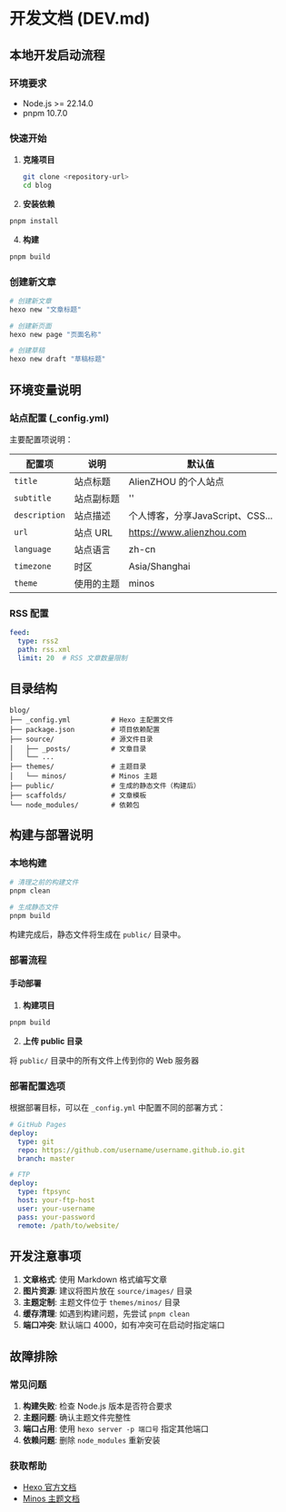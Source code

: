 # 开发文档 (DEV.md)

## 本地开发启动流程

### 环境要求

- Node.js >= 22.14.0
- pnpm 10.7.0

### 快速开始

1. **克隆项目**
   ```bash
   git clone <repository-url>
   cd blog
   ```

2. **安装依赖**

```bash
pnpm install
```

4. **构建**

```bash
pnpm build
```

### 创建新文章

```bash
# 创建新文章
hexo new "文章标题"

# 创建新页面
hexo new page "页面名称"

# 创建草稿
hexo new draft "草稿标题"
```

## 环境变量说明

### 站点配置 (_config.yml)

主要配置项说明：

| 配置项 | 说明 | 默认值 |
|--------|------|--------|
| `title` | 站点标题 | AlienZHOU 的个人站点 |
| `subtitle` | 站点副标题 | '' |
| `description` | 站点描述 | 个人博客，分享JavaScript、CSS... |
| `url` | 站点 URL | https://www.alienzhou.com |
| `language` | 站点语言 | zh-cn |
| `timezone` | 时区 | Asia/Shanghai |
| `theme` | 使用的主题 | minos |


### RSS 配置

```yaml
feed:
  type: rss2
  path: rss.xml
  limit: 20  # RSS 文章数量限制
```

## 目录结构

```
blog/
├── _config.yml          # Hexo 主配置文件
├── package.json         # 项目依赖配置
├── source/              # 源文件目录
│   ├── _posts/          # 文章目录
│   └── ...
├── themes/              # 主题目录
│   └── minos/           # Minos 主题
├── public/              # 生成的静态文件（构建后）
├── scaffolds/           # 文章模板
└── node_modules/        # 依赖包
```

## 构建与部署说明

### 本地构建

```bash
# 清理之前的构建文件
pnpm clean

# 生成静态文件
pnpm build
```

构建完成后，静态文件将生成在 `public/` 目录中。

### 部署流程

#### 手动部署

1. **构建项目**

```bash
pnpm build
```

2. **上传 public 目录**

将 `public/` 目录中的所有文件上传到你的 Web 服务器

### 部署配置选项

根据部署目标，可以在 `_config.yml` 中配置不同的部署方式：

```yaml
# GitHub Pages
deploy:
  type: git
  repo: https://github.com/username/username.github.io.git
  branch: master

# FTP
deploy:
  type: ftpsync
  host: your-ftp-host
  user: your-username
  pass: your-password
  remote: /path/to/website/
```

## 开发注意事项

1. **文章格式**: 使用 Markdown 格式编写文章
2. **图片资源**: 建议将图片放在 `source/images/` 目录
3. **主题定制**: 主题文件位于 `themes/minos/` 目录
4. **缓存清理**: 如遇到构建问题，先尝试 `pnpm clean`
5. **端口冲突**: 默认端口 4000，如有冲突可在启动时指定端口

## 故障排除

### 常见问题

1. **构建失败**: 检查 Node.js 版本是否符合要求
2. **主题问题**: 确认主题文件完整性
3. **端口占用**: 使用 `hexo server -p 端口号` 指定其他端口
4. **依赖问题**: 删除 `node_modules` 重新安装

### 获取帮助

- [Hexo 官方文档](https://hexo.io/docs/)
- [Minos 主题文档](https://github.com/ppoffice/hexo-theme-minos)